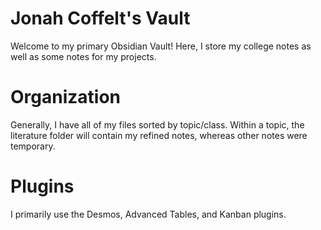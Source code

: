 # Jonah Coffelt's Vault
Welcome to my primary Obsidian Vault! Here, I store my college notes as well as some notes for my projects.

# Organization
Generally, I have all of my files sorted by topic/class. Within a topic, the literature folder will contain my refined notes, whereas other notes were temporary.

# Plugins
I primarily use the Desmos, Advanced Tables, and Kanban plugins.
